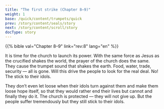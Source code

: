 ```yaml
---
title: "The first strike (Chapter 8–9)"
weight: 1
base: /quick/content/trumpets/quick
prev: /story/content/seals/story
next: /story/content/scroll/story
docType: story
---
```


{{% bible val="Chapter 8–9" link="rev:8" lang="en" %}}

<a name="3037"></a>
It is time for the church to launch its power. With the same force as Jesus as the crucified shakes the world, the prayer of the church does the same. They cause the trumpet sound that shakes the earth. Food, water, trade, security — all is gone. Will this drive the people to look for the real deal. No! The stick to their idols.

They don’t even let loose when their idols turn against them and make them loose hope itself, so that they would rather end their lives but cannot and finally they do it. The church is protected — they will not give up. But the people suffer tremendously but they still stick to their idols.

